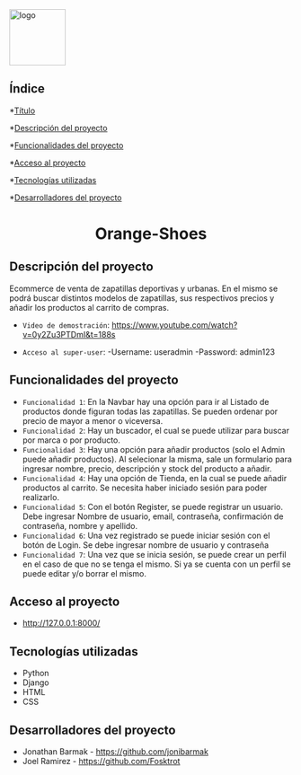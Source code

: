<img width="100" alt="logo" src="https://user-images.githubusercontent.com/109324736/186760649-3a14f205-2d6f-44c6-8ca8-68301c802a77.png">

## Índice

*[Título](#Título)

*[Descripción del proyecto](#descripción-del-proyecto)

*[Funcionalidades del proyecto](#Funcionalidades-del-proyecto)

*[Acceso al proyecto](#acceso-proyecto)

*[Tecnologías utilizadas](#tecnologías-utilizadas)


*[Desarrolladores del proyecto](#Desarrolladores-del-proyecto)


<h1 align="center"> Orange-Shoes </h1> 


## Descripción del proyecto
Ecommerce de venta de zapatillas deportivas y urbanas. En el mismo se podrá buscar distintos modelos de zapatillas, sus respectivos precios y añadir los productos al carrito de compras. 

- `Video de demostración`: https://www.youtube.com/watch?v=0y2Zu3PTDmI&t=188s

- `Acceso al super-user`: -Username: useradmin
                          -Password: admin123


## Funcionalidades del proyecto
- `Funcionalidad 1`: En la Navbar hay una opción para ir al Listado de productos donde figuran todas las zapatillas. Se pueden ordenar por precio de mayor a menor o viceversa. 
- `Funcionalidad 2`: Hay un buscador, el cual se puede utilizar para buscar por marca o por producto.
- `Funcionalidad 3`: Hay una opción para añadir productos (solo el Admin puede añadir productos). Al selecionar la misma, sale un formulario para ingresar nombre, precio, descripción y stock del producto a añadir.
- `Funcionalidad 4`: Hay una opción de Tienda, en la cual se puede añadir productos al carrito. Se necesita haber iniciado sesión para poder realizarlo.
- `Funcionalidad 5`: Con el botón Register, se puede registrar un usuario. Debe ingresar Nombre de usuario, email, contraseña, confirmación de contraseña, nombre y apellido.
- `Funcionalidad 6`: Una vez registrado se puede iniciar sesión con el botón de Login. Se debe ingresar nombre de usuario y contraseña
- `Funcionalidad 7`: Una vez que se inicia sesión, se puede crear un perfil en el caso de que no se tenga el mismo. Si ya se cuenta con un perfil se puede editar y/o borrar el mismo.



## Acceso al proyecto
- http://127.0.0.1:8000/


## Tecnologías utilizadas
- Python
- Django
- HTML
- CSS




## Desarrolladores del proyecto
- Jonathan Barmak - https://github.com/jonibarmak
- Joel Ramirez - https://github.com/Fosktrot


